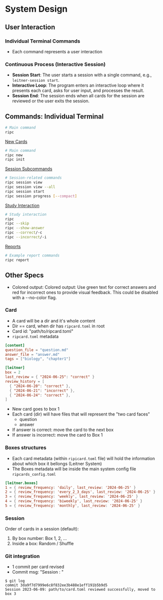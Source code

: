 # System Design

## User Interaction

### Individual Terminal Commands

- Each command represents a user interaction

### Continuous Process (Interactive Session)

- **Session Start**: The user starts a session with a single command, e.g., `leitner-session start`.
- **Interactive Loop**: The program enters an interactive loop where it presents each card, asks for user input, and processes the result.
- **Session End**: The session ends when all cards for the session are reviewed or the user exits the session.

## Commands: Individual Terminal

```sh
# Main command
ripc
```

[New Cards](/docs/commands-new-cards.md)

```sh
# Main command
ripc new
ripc init
```

[Session Subcommands](/docs/commands-session.md)

```sh
# Session-related commands
ripc session view
ripc session view --all
ripc session start
ripc session progress [--compact]
```

[Study Interaction](/docs/commands-study-interaction.md)

```sh
# Study interaction
ripc
ripc --skip
ripc --show-answer
ripc --correct/-c
ripc --incorrect/-i
```

[Reports](/docs/commands-reports.md)

```sh
# Example report commands
ripc report
```

## Other Specs

- Colored output: Colored output: Use green text for correct answers and red for incorrect ones to provide visual feedback. This could be disabled with a --no-color flag.

### Card

- A card will be a dir and it's whole content
- Dir == card, when dir has `ripcard.toml` in root
- Card id: "path/to/ripcard.toml"
- `ripcard.toml` metadata

```toml
[content]
question_file = "question.md"
answer_file = "answer.md"
tags = ["biology", "chapter1"]

[leitner]
box = 2
last_review = { "2024-06-25": "correct" }
review_history = [
  { "2024-06-20": "correct" },
  { "2024-06-21": "incorrect" },
  { "2024-06-24": "correct" },
]
```

- New card goes to box 1
- Each card (dir) will have files that will represent the "two card faces"
  - question
  - answer
- If answer is correct: move the card to the next box
- If answer is incorrect: move the card to Box 1

### Boxes structures

- Each card metadata (within `ripicard.toml` file) will hold the information about which box it bellongs (Leitner System)
- The Boxes metadata will be inside the main system config file `ripcards_config.toml`

```toml
[leitner.boxes]
1 = { review_frequency: 'daily', last_review: '2024-06-25' }
2 = { review_frequency: 'every_2_3_days', last_review: '2024-06-25' }
3 = { review_frequency: 'weekly', last_review: '2024-06-25' }
4 = { review_frequency: 'biweekly', last_review: '2024-06-25' }
5 = { review_frequency: 'monthly', last_review: '2024-06-25' }
```

### Session

Order of cards in a session (default):

1) By box number: Box 1, 2, ...
2) Inside a box: Random / Shuffle

### Git integration

- 1 commit per card revised
- Commit msg: "Session <date>: <this-card-review-info>"
```
$ git log
commit 3da9f7d7999e6c8f832ee3b488e1eff191b5b9d5
Session 2023-06-09: path/to/card.toml reviewed successfully, moved to box 3
```
